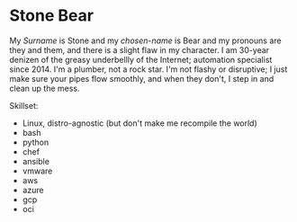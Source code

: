 # **Stone Bear**
My _Surname_ is Stone and my _chosen-name_ is Bear and my pronouns are they and them, and there is a slight flaw in my character.  I am 30-year denizen of the greasy underbellly of the Internet; automation specialist since 2014.  I'm a plumber, not a rock star.  I'm not flashy or disruptive; I just make sure your pipes flow smoothly, and when they don't, I step in and clean up the mess.  

Skillset: 
- Linux, distro-agnostic (but don't make me recompile the world)
- bash
- python
- chef
- ansible
- vmware
- aws
- azure
- gcp
- oci

<!---
gsatliawol/gsatliawol is a ✨ special ✨ repository because its `README.md` (this file) appears on your GitHub profile.
You can click the Preview link to take a look at your changes.
--->
